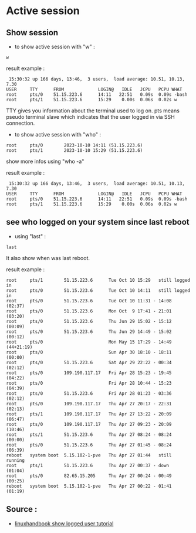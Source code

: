 # Active session 

## Show session

- to show active session with "w" :
```
w
``` 

result example :
```
 15:30:32 up 166 days, 13:46,  3 users,  load average: 10.51, 10.13, 7.30
USER     TTY      FROM             LOGIN@   IDLE   JCPU   PCPU WHAT
root     pts/0    51.15.223.6      14:11   22:51   0.09s  0.09s -bash
root     pts/1    51.15.223.6      15:29    0.00s  0.06s  0.02s w
```

TTY gives you information about the terminal used to log on. pts means pseudo terminal slave which indicates that the user logged in via SSH connection.

- to show active session with "who" :

```
root     pts/0        2023-10-10 14:11 (51.15.223.6)
root     pts/1        2023-10-10 15:29 (51.15.223.6)
``` 

show more infos using "who -a"

result example :
```
 15:30:32 up 166 days, 13:46,  3 users,  load average: 10.51, 10.13, 7.30
USER     TTY      FROM             LOGIN@   IDLE   JCPU   PCPU WHAT
root     pts/0    51.15.223.6      14:11   22:51   0.09s  0.09s -bash
root     pts/1    51.15.223.6      15:29    0.00s  0.06s  0.02s w
```

## see who logged on your system since last reboot

- using "last" : 
```
last
```

It also show when was last reboot.

result example : 
```
root     pts/1        51.15.223.6      Tue Oct 10 15:29   still logged in
root     pts/0        51.15.223.6      Tue Oct 10 14:11   still logged in
root     pts/0        51.15.223.6      Tue Oct 10 11:31 - 14:08  (02:37)
root     pts/0        51.15.223.6      Mon Oct  9 17:41 - 21:01  (03:20)
root     pts/0        51.15.223.6      Thu Jun 29 15:02 - 15:12  (00:09)
root     pts/0        51.15.223.6      Thu Jun 29 14:49 - 15:02  (00:12)
root     pts/0                         Mon May 15 17:29 - 14:49 (44+21:19)
root     pts/0                         Sun Apr 30 18:10 - 18:11  (00:00)
root     pts/0        51.15.223.6      Sat Apr 29 22:22 - 00:34  (02:12)
root     pts/0        109.190.117.17   Fri Apr 28 15:23 - 19:45  (04:22)
root     pts/0                         Fri Apr 28 10:44 - 15:23  (04:39)
root     pts/0        51.15.223.6      Fri Apr 28 01:23 - 03:36  (02:12)
root     pts/0        109.190.117.17   Thu Apr 27 20:17 - 22:31  (02:13)
root     pts/1        109.190.117.17   Thu Apr 27 13:22 - 20:09  (06:47)
root     pts/0        109.190.117.17   Thu Apr 27 09:23 - 20:09  (10:46)
root     pts/1        51.15.223.6      Thu Apr 27 08:24 - 08:24  (00:00)
root     pts/0        51.15.223.6      Thu Apr 27 01:45 - 08:24  (06:39)
reboot   system boot  5.15.102-1-pve   Thu Apr 27 01:44   still running
root     pts/1        51.15.223.6      Thu Apr 27 00:37 - down   (01:04)
root     pts/0        82.65.15.205     Thu Apr 27 00:24 - 00:49  (00:25)
reboot   system boot  5.15.102-1-pve   Thu Apr 27 00:22 - 01:41  (01:19)
```

## Source : 

- [linuxhandbook show logged user tutorial ](https://linuxhandbook.com/linux-logged-in-users/)
